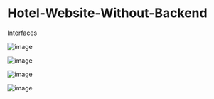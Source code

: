 # Hotel-Website-Without-Backend

Interfaces

![image](https://user-images.githubusercontent.com/69201980/139594431-f8f6f5b8-a45a-48f6-b950-4fc4992fb028.png)

![image](https://user-images.githubusercontent.com/69201980/139594436-1b6c50f2-0e2d-4e44-bbf7-dfd6466d9859.png)

![image](https://user-images.githubusercontent.com/69201980/139594443-25c5eb48-dd44-4bd2-99c3-822c827facbf.png)

![image](https://user-images.githubusercontent.com/69201980/139594447-985e436d-5aae-4e2f-8b7c-8eeb1539bf8a.png)







